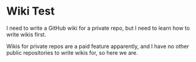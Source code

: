 # Wiki Test

I need to write a GitHub wiki for a private repo, but I need to learn how to write wikis first.

Wikis for private repos are a paid feature apparently, and I have no other public repositories to write wikis for, so here we are.
